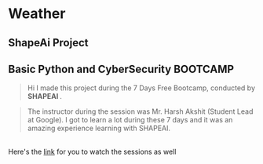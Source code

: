 # Weather
## ShapeAi Project
## Basic Python and CyberSecurity BOOTCAMP 
>Hi I made this project during the 7 Days Free Bootcamp, conducted by <b> SHAPEAI </b>.

>The instructor during the session was Mr. Harsh Akshit (Student Lead at Google). I got to learn a lot during these 7 days and it was an amazing experience learning with SHAPEAI.

<br>Here's the <a href="https://www.youtube.com/watch?v=yZeJTQXvA-I&list=PL7zl8TDRnbuljbDX-DamOSa2h97499sP4">link</a> for you to watch the sessions as well<br>
